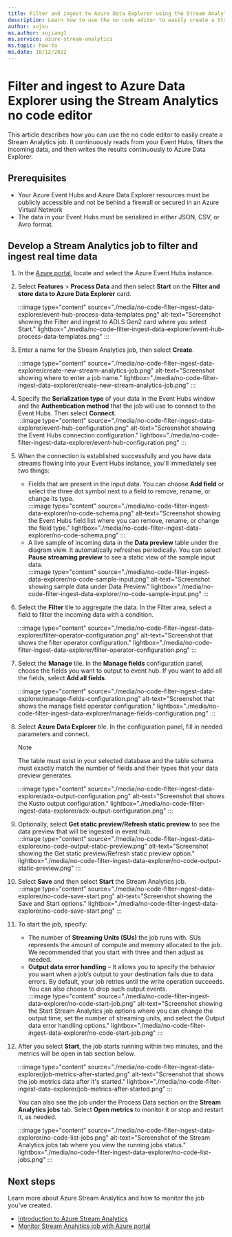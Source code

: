```yaml
---
title: Filter and ingest to Azure Data Explorer using the Stream Analytics no code editor
description: Learn how to use the no code editor to easily create a Stream Analytics job. It continuously reads from Event Hubs, filters the incoming data, and then writes the results continuously to Azure Data Explorer.
author: xujxu
ms.author: xujiang1
ms.service: azure-stream-analytics
ms.topic: how-to
ms.date: 10/12/2022
---
```


# Filter and ingest to Azure Data Explorer using the Stream Analytics no code editor

This article describes how you can use the no code editor to easily create a Stream Analytics job. It continuously reads from your Event Hubs, filters the incoming data, and then writes the results continuously to Azure Data Explorer.

## Prerequisites

- Your Azure Event Hubs and Azure Data Explorer resources must be publicly accessible and not be behind a firewall or secured in an Azure Virtual Network
- The data in your Event Hubs must be serialized in either JSON, CSV, or Avro format.

## Develop a Stream Analytics job to filter and ingest real time data

1. In the [Azure portal](https://portal.azure.com), locate and select the Azure Event Hubs instance.
1. Select **Features** > **Process Data** and then select **Start** on the **Filter and store data to Azure Data Explorer** card.
  
    :::image type="content" source="./media/no-code-filter-ingest-data-explorer/event-hub-process-data-templates.png" alt-text="Screenshot showing the Filter and ingest to ADLS Gen2 card where you select Start." lightbox="./media/no-code-filter-ingest-data-explorer/event-hub-process-data-templates.png" :::

1. Enter a name for the Stream Analytics job, then select **Create**.  
    
    :::image type="content" source="./media/no-code-filter-ingest-data-explorer/create-new-stream-analytics-job.png" alt-text="Screenshot showing where to enter a job name." lightbox="./media/no-code-filter-ingest-data-explorer/create-new-stream-analytics-job.png" :::

1. Specify the **Serialization type** of your data in the Event Hubs window and the **Authentication method** that the job will use to connect to the Event Hubs. Then select **Connect**.  
    :::image type="content" source="./media/no-code-filter-ingest-data-explorer/event-hub-configuration.png" alt-text="Screenshot showing the Event Hubs connection configuration." lightbox="./media/no-code-filter-ingest-data-explorer/event-hub-configuration.png" :::

1. When the connection is established successfully and you have data streams flowing into your Event Hubs instance, you'll immediately see two things:
    - Fields that are present in the input data. You can choose **Add field** or select the three dot symbol next to a field to remove, rename, or change its type.  
        :::image type="content" source="./media/no-code-filter-ingest-data-explorer/no-code-schema.png" alt-text="Screenshot showing the Event Hubs field list where you can remove, rename, or change the field type." lightbox="./media/no-code-filter-ingest-data-explorer/no-code-schema.png" :::
    - A live sample of incoming data in the **Data preview** table under the diagram view. It automatically refreshes periodically. You can select **Pause streaming preview** to see a static view of the sample input data.  
        :::image type="content" source="./media/no-code-filter-ingest-data-explorer/no-code-sample-input.png" alt-text="Screenshot showing sample data under Data Preview." lightbox="./media/no-code-filter-ingest-data-explorer/no-code-sample-input.png" :::

1. Select the **Filter** tile to aggregate the data. In the Filter area, select a field to filter the incoming data with a condition.

    :::image type="content" source="./media/no-code-filter-ingest-data-explorer/filter-operator-configuration.png" alt-text="Screenshot that shows the filter operator configuration." lightbox="./media/no-code-filter-ingest-data-explorer/filter-operator-configuration.png" :::

1. Select the **Manage** tile. In the **Manage fields** configuration panel, choose the fields you want to output to event hub. If you want to add all the fields, select **Add all fields**.

    :::image type="content" source="./media/no-code-filter-ingest-data-explorer/manage-fields-configuration.png" alt-text="Screenshot that shows the manage field operator configuration." lightbox="./media/no-code-filter-ingest-data-explorer/manage-fields-configuration.png" :::

1. Select **Azure Data Explorer** tile. In the configuration panel, fill in needed parameters and connect. 

    > [!NOTE]
    > The table must exist in your selected database and the table schema must exactly match the number of fields and their types that your data preview generates.  

    :::image type="content" source="./media/no-code-filter-ingest-data-explorer/adx-output-configuration.png" alt-text="Screenshot that shows the Kusto output configuration." lightbox="./media/no-code-filter-ingest-data-explorer/adx-output-configuration.png" :::

1. Optionally, select **Get static preview/Refresh static preview** to see the data preview that will be ingested in event hub.  
    :::image type="content" source="./media/no-code-filter-ingest-data-explorer/no-code-output-static-preview.png" alt-text="Screenshot showing the Get static preview/Refresh static preview option." lightbox="./media/no-code-filter-ingest-data-explorer/no-code-output-static-preview.png" :::

1. Select **Save** and then select **Start** the Stream Analytics job.  
    :::image type="content" source="./media/no-code-filter-ingest-data-explorer/no-code-save-start.png" alt-text="Screenshot showing the Save and Start options." lightbox="./media/no-code-filter-ingest-data-explorer/no-code-save-start.png" :::

1. To start the job, specify:  
    - The number of **Streaming Units (SUs)** the job runs with. SUs represents the amount of compute and memory allocated to the job. We recommended that you start with three and then adjust as needed. 
    - **Output data error handling** – It allows you to specify the behavior you want when a job’s output to your destination fails due to data errors. By default, your job retries until the write operation succeeds. You can also choose to drop such output events.  
        :::image type="content" source="./media/no-code-filter-ingest-data-explorer/no-code-start-job.png" alt-text="Screenshot showing the Start Stream Analytics job options where you can change the output time, set the number of streaming units, and select the Output data error handling options." lightbox="./media/no-code-filter-ingest-data-explorer/no-code-start-job.png" :::

1. After you select **Start**, the job starts running within two minutes, and the metrics will be open in tab section below.   

    :::image type="content" source="./media/no-code-filter-ingest-data-explorer/job-metrics-after-started.png" alt-text="Screenshot that shows the job metrics data after it's started." lightbox="./media/no-code-filter-ingest-data-explorer/job-metrics-after-started.png" :::

    You can also see the job under the Process Data section on the **Stream Analytics jobs** tab. Select **Open metrics** to monitor it or stop and restart it, as needed.

    :::image type="content" source="./media/no-code-filter-ingest-data-explorer/no-code-list-jobs.png" alt-text="Screenshot of the Stream Analytics jobs tab where you view the running jobs status." lightbox="./media/no-code-filter-ingest-data-explorer/no-code-list-jobs.png" :::

## Next steps

Learn more about Azure Stream Analytics and how to monitor the job you've created.

* [Introduction to Azure Stream Analytics](stream-analytics-introduction.md)
* [Monitor Stream Analytics job with Azure portal](stream-analytics-monitoring.md)
